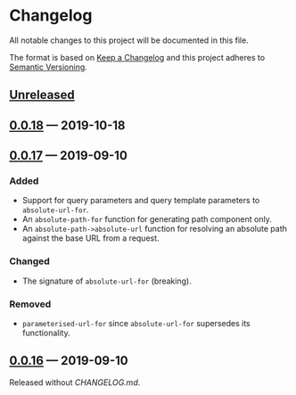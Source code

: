 # Changelog

All notable changes to this project will be documented in this file.

The format is based on [Keep a Changelog](http://keepachangelog.com)
and this project adheres to 
[Semantic Versioning](http://semver.org/spec/v2.0.0.html).

## [Unreleased]

## [0.0.18] — 2019-10-18

## [0.0.17] — 2019-09-10
### Added
- Support for query parameters and query template parameters to 
  `absolute-url-for`.
- An `absolute-path-for` function for generating path component only.
- An `absolute-path->absolute-url` function for resolving an absolute path
  against the base URL from a request. 

### Changed
- The signature of `absolute-url-for` (breaking).

### Removed
- `parameterised-url-for` since `absolute-url-for` supersedes its functionality. 

## [0.0.16] — 2019-09-10
Released without _CHANGELOG.md_.

[0.0.16]: https://github.com/b-social/hype/compare/0.0.1...0.0.16
[0.0.17]: https://github.com/b-social/hype/compare/0.0.16...0.0.17
[0.0.18]: https://github.com/b-social/hype/compare/0.0.17...0.0.18
[Unreleased]: https://github.com/b-social/hype/compare/0.0.18...HEAD
